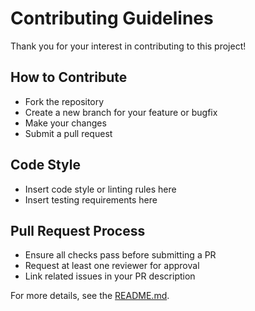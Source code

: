 # Contributing Guidelines

Thank you for your interest in contributing to this project!

## How to Contribute
- Fork the repository
- Create a new branch for your feature or bugfix
- Make your changes
- Submit a pull request

## Code Style
- Insert code style or linting rules here
- Insert testing requirements here

## Pull Request Process
- Ensure all checks pass before submitting a PR
- Request at least one reviewer for approval
- Link related issues in your PR description

For more details, see the [README.md](README.md).
